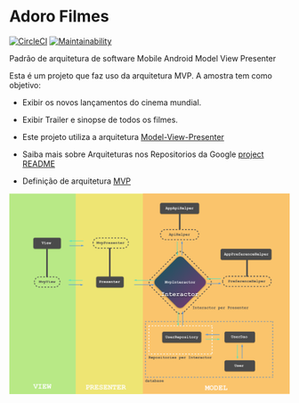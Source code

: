 # Adoro Filmes 

[![CircleCI](https://circleci.com/gh/allefsousa/Adoro-Filmes/tree/master.svg?style=svg&circle-token=f1358bf53675cedb14455531f3085e2b9a3d926b)](https://circleci.com/gh/allefsousa/Adoro-Filmes)
[![Maintainability](https://api.codeclimate.com/v1/badges/0cd095c4596cda80b621/maintainability)](https://codeclimate.com/github/allefsousa/Adoro-Filmes/maintainability)

Padrão de arquitetura de software Mobile Android Model View Presenter


Esta é um projeto que faz uso da arquitetura MVP. A amostra tem como objetivo:
* Exibir os novos lançamentos do cinema mundial.
* Exibir Trailer e sinopse de todos os filmes.


* Este projeto utiliza a arquitetura [Model-View-Presenter](https://github.com/googlesamples/android-architecture/tree/todo-mvp/) 

* Saiba mais sobre Arquiteturas nos Repositorios da Google [project README](https://github.com/googlesamples/android-architecture/tree/master)
* Definição de arquitetura [MVP](https://en.wikipedia.org/wiki/Model%E2%80%93view%E2%80%93presenter) 

<img src="https://github.com/allefsousa/Adoro-Filmes/blob/master/mvp.png" data-canonical-     src="https://github.com/allefsousa/Adoro-Filmes/blob/master/mvp.png"/>
